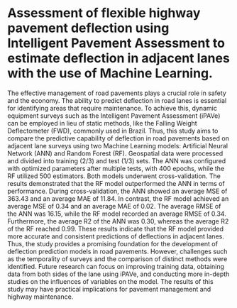 # Assessment of flexible highway pavement deflection using Intelligent Pavement Assessment to estimate deflection in adjacent lanes with the use of Machine Learning.
The effective management of road pavements plays a crucial role in safety and the economy. The ability to predict deflection in road
lanes is essential for identifying areas that require maintenance. To achieve this, dynamic equipment surveys such as the Intelligent
Pavement Assessment (iPAVe) can be employed in lieu of static methods, like the Falling Weight Deflectometer (FWD), commonly used
in Brazil. Thus, this study aims to compare the predictive capability of deflection in road pavements based on adjacent lane surveys
using two Machine Learning models: Artificial Neural Network (ANN) and Random Forest (RF). Geospatial data were processed
and divided into training (2/3) and test (1/3) sets. The ANN was configured with optimized parameters after multiple tests, with 400
epochs, while the RF utilized 500 estimators. Both models underwent cross-validation. The results demonstrated that the RF model
outperformed the ANN in terms of performance. During cross-validation, the ANN showed an average MSE of 363.43 and an average
MAE of 11.84. In contrast, the RF model achieved an average MSE of 0.34 and an average MAE of 0.02. The average RMSE of the ANN
was 16.15, while the RF model recorded an average RMSE of 0.34. Furthermore, the average R2 of the ANN was 0.30, whereas the
average R2 of the RF reached 0.99. These results indicate that the RF model provided more accurate and consistent predictions of
deflections in adjacent lanes. Thus, the study provides a promising foundation for the development of deflection prediction models in
road pavements. However, challenges such as the temporality of surveys and the comparison of distinct methods were identified.
Future research can focus on improving training data, obtaining data from both sides of the lane using iPAVe, and conducting more
in-depth studies on the influences of variables on the model. The results of this study may have practical implications for pavement
management and highway maintenance.

